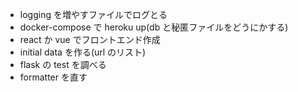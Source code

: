 - logging を増やすファイルでログとる
- docker-compose で heroku up(db と秘匿ファイルをどうにかする)
- react か vue でフロントエンド作成
- initial data を作る(url のリスト)
- flask の test を調べる
- formatter を直す
